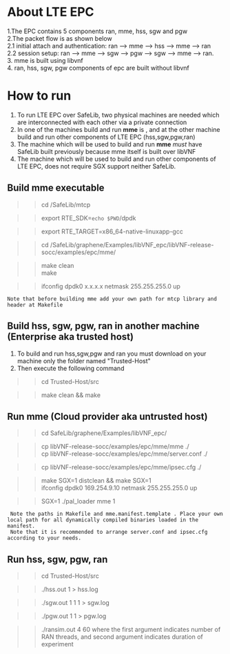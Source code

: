 # About LTE EPC

1.The EPC contains 5 components ran, mme, hss, sgw and pgw <br />
2.The packet flow is as shown below <br />
  2.1 initial attach and authentication: ran --> mme --> hss --> mme --> ran <br />
  2.2 session setup: ran --> mme --> sgw --> pgw --> sgw --> mme --> ran. <br />
3. mme is built using libvnf <br />
4. ran, hss, sgw, pgw components of epc are built without libvnf


# How to run
 1. To run LTE EPC over SafeLib, two physical machines are needed which are interconnected with each other via a private connection <br />
 2. In one of the machines build and run **mme** is , and at the other machine build and run other components of LTE EPC (hss,sgw,pgw,ran) <br />
 3. The machine which will be used to build and run **mme** _must_ have SafeLib built previously because mme itself is built over libVNF <br />
 4. The machine which will be used to build and run other components of LTE EPC, does not require SGX support neither SafeLib.
 
## Build mme executable

>> cd /SafeLib/mtcp

>> export RTE_SDK=`echo $PWD`/dpdk 

>> export RTE_TARGET=x86_64-native-linuxapp-gcc

>> cd /SafeLib/graphene/Examples/libVNF_epc/libVNF-release-socc/examples/epc/mme/

>> make clean\
>> make

>> ifconfig dpdk0 x.x.x.x netmask 255.255.255.0 up

    Note that before building mme add your own path for mtcp library and header at Makefile
      

## Build hss, sgw, pgw, ran in another machine (Enterprise aka trusted host)

1. To build and run hss,sgw,pgw and ran you must download on your machine only the folder named "Trusted-Host" <br />
2. Then execute the following command <br />
>> cd Trusted-Host/src

>> make clean && make

## Run mme (Cloud provider aka untrusted host)
>>cd SafeLib/graphene/Examples/libVNF_epc/

>> cp libVNF-release-socc/examples/epc/mme/mme ./\
>>cp libVNF-release-socc/examples/epc/mme/server.conf ./

>>cp libVNF-release-socc/examples/epc/mme/ipsec.cfg ./

>>make SGX=1 distclean && make SGX=1\
>>ifconfig dpdk0 169.254.9.10 netmask 255.255.255.0 up

>>SGX=1 ./pal_loader mme 1

     Note the paths in Makefile and mme.manifest.template . Place your own local path for all dynamically compiled binaries loaded in the manifest.
     Note that it is recommended to arrange server.conf and ipsec.cfg according to your needs.
     
 ## Run hss, sgw, pgw, ran
  >> cd Trusted-Host/src
  
  >> ./hss.out 1 > hss.log
  
  >> ./sgw.out 1 1 1 > sgw.log
  
  >> ./pgw.out 1 1 > pgw.log
  
  >> ./ransim.out 4 60 where the first argument indicates number of RAN threads, and second argument indicates duration of experiment
  
 
